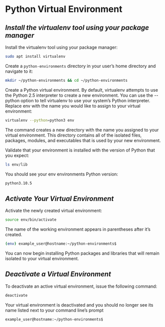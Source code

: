 # Python Virtual Environment

## _Install the virtualenv tool using your package manager_

Install the virtualenv tool using your package manager:

```sh
sudo apt install virtualenv
```

Create a `python-environments` directory in your user’s home directory and navigate to it:

```sh
mkdir ~/python-environments && cd ~/python-environments
```

Create a Python virtual environment. By default, virtualenv attempts to use the Python 2.5 interpreter to create a new environment. You can use the --python option to tell virtualenv to use your system’s Python interpreter. Replace env with the name you would like to assign to your virtual environment:

```sh
virtualenv --python=python3 env

```

The command creates a new directory with the name you assigned to your virtual environment. This directory contains all of the isolated files, packages, modules, and executables that is used by your new environment.

Validate that your environment is installed with the version of Python that you expect:

```sh
ls env/lib
```

You should see your env environments Python version:

```sh
python3.10.5
```

## _Activate Your Virtual Environment_

Activate the newly created virtual environment:

```sh
source env/bin/activate
```

The name of the working environment appears in parentheses after it’s created.

```sh
(env) example_user@hostname:~/python-environments$
```

You can now begin installing Python packages and libraries that will remain isolated to your virtual environment.

## _Deactivate a Virtual Environment_

To deactivate an active virtual environment, issue the following command:

```sh
deactivate
```

Your virtual environment is deactivated and you should no longer see its name listed next to your command line’s prompt

```sh
example_user@hostname:~/python-environments$
```
